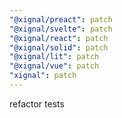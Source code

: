 ```yaml
---
"@xignal/preact": patch
"@xignal/svelte": patch
"@xignal/react": patch
"@xignal/solid": patch
"@xignal/lit": patch
"@xignal/vue": patch
"xignal": patch
---
```


refactor tests
